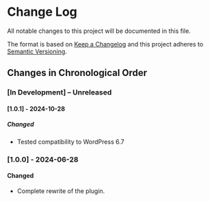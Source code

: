# Change Log

All notable changes to this project will be documented in this file.

The format is based on [Keep a Changelog](http://keepachangelog.com/)
and this project adheres to [Semantic Versioning](http://semver.org/).

<!--
GitHub MD Syntax:
https://docs.github.com/en/get-started/writing-on-github/getting-started-with-writing-and-formatting-on-github/basic-writing-and-formatting-syntax

Highlighting:
https://docs.github.com/assets/cb-41128/mw-1440/images/help/writing/alerts-rendered.webp

> [!NOTE]
> Highlights information that users should take into account, even when skimming.

> [!IMPORTANT]
> Crucial information necessary for users to succeed.

> [!WARNING]
> Critical content demanding immediate user attention due to potential risks.
-->

## Changes in Chronological Order

### \[In Development\] – Unreleased

<!--
Section Order:

### Added
### Fixed
### Changed
### Deprecated
### Removed
### Security
-->

#### \[1.0.1\] - 2024-10-28

##### Changed

- Tested compatibility to WordPress 6.7

### \[1.0.0\] - 2024-06-28

#### Changed

- Complete rewrite of the plugin.
